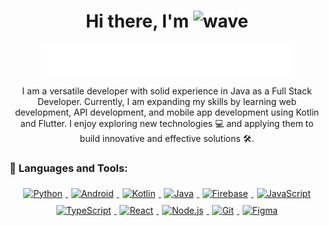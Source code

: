 <div align="center">
  <h1>
    Hi there, I'm <img src="https://media.giphy.com/media/hvRJCLFzcasrR4ia7z/giphy.gif" width="25px" alt="wave">
  </h1>
  <img width="80%" src="./assets/title.svg" alt="Title image">

  <p>
    I am a versatile developer with solid experience in Java as a Full Stack Developer. Currently, I am expanding my skills by learning web development, API development, and mobile app development using Kotlin and Flutter. I enjoy exploring new technologies 💻 and applying them to build innovative and effective solutions 🛠️.
  </p>
</div>

### 🔨 Languages and Tools:

<div align="center">
  <a href="https://www.python.org" target="_blank" rel="noopener noreferrer">
    <img alt="Python" height="42px" src="https://raw.githubusercontent.com/rahul-jha98/github_readme_icons/main/language_and_tools/square/python/python.svg" style="margin:5px;">
  </a>
  <a href="https://developer.android.com" target="_blank" rel="noopener noreferrer">
    <img alt="Android" height="42px" src="https://raw.githubusercontent.com/rahul-jha98/github_readme_icons/main/language_and_tools/square/android/android.svg" style="margin:5px;">
  </a>
  <a href="https://kotlinlang.org" target="_blank" rel="noopener noreferrer">
    <img alt="Kotlin" height="42px" src="https://raw.githubusercontent.com/rahul-jha98/github_readme_icons/main/language_and_tools/square/kotlin/kotlin.svg" style="margin:5px;">
  </a>
  <a href="https://www.java.com" target="_blank" rel="noopener noreferrer">
    <img alt="Java" height="42px" src="https://raw.githubusercontent.com/rahul-jha98/github_readme_icons/main/language_and_tools/square/java/java.svg" style="margin:5px;">
  </a>
  <a href="https://firebase.google.com/" target="_blank" rel="noopener noreferrer">
    <img alt="Firebase" height="42px" src="https://raw.githubusercontent.com/rahul-jha98/github_readme_icons/main/language_and_tools/square/firebase/firebase.svg" style="margin:5px;">
  </a>
  <a href="https://developer.mozilla.org/en-US/docs/Web/JavaScript" target="_blank" rel="noopener noreferrer">
    <img alt="JavaScript" height="42px" src="https://raw.githubusercontent.com/rahul-jha98/github_readme_icons/main/language_and_tools/square/javascript/javascript.svg" style="margin:5px;">
  </a>
  <a href="https://www.typescriptlang.org/" target="_blank" rel="noopener noreferrer">
    <img alt="TypeScript" height="42px" src="https://raw.githubusercontent.com/rahul-jha98/github_readme_icons/main/language_and_tools/square/typescript/typescript.svg" style="margin:5px;">
  </a>
  <a href="https://reactjs.org/" target="_blank" rel="noopener noreferrer">
    <img alt="React" height="42px" src="https://raw.githubusercontent.com/rahul-jha98/github_readme_icons/main/language_and_tools/square/react/react.svg" style="margin:5px;">
  </a>
  <a href="https://nodejs.org" target="_blank" rel="noopener noreferrer">
    <img alt="Node.js" height="42px" src="https://raw.githubusercontent.com/rahul-jha98/github_readme_icons/main/language_and_tools/square/node/node.svg" style="margin:5px;">
  </a>
  <a href="https://git-scm.com/" target="_blank" rel="noopener noreferrer">
    <img alt="Git" height="42px" src="https://raw.githubusercontent.com/rahul-jha98/github_readme_icons/main/language_and_tools/square/git-scm/git-scm.svg" style="margin:5px;">
  </a>
  <a href="https://www.figma.com/" target="_blank" rel="noopener noreferrer">
    <img alt="Figma" height="42px" src="https://raw.githubusercontent.com/rahul-jha98/github_readme_icons/main/language_and_tools/square/figma/figma.svg" style="margin:5px;">
  </a>
</div>
